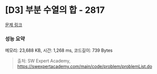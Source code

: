 # [D3] 부분 수열의 합 - 2817 

[문제 링크](https://swexpertacademy.com/main/code/problem/problemDetail.do?contestProbId=AV7IzvG6EksDFAXB) 

### 성능 요약

메모리: 23,688 KB, 시간: 1,268 ms, 코드길이: 739 Bytes



> 출처: SW Expert Academy, https://swexpertacademy.com/main/code/problem/problemList.do